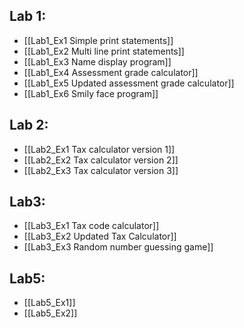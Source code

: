 ## Lab 1:
- [[Lab1_Ex1 Simple print statements]]
- [[Lab1_Ex2 Multi line print statements]]
- [[Lab1_Ex3 Name display program]]
- [[Lab1_Ex4 Assessment grade calculator]]
- [[Lab1_Ex5 Updated assessment grade calculator]]
- [[Lab1_Ex6 Smily face program]]

## Lab 2:
- [[Lab2_Ex1 Tax calculator version 1]]
- [[Lab2_Ex2 Tax calculator version 2]]
- [[Lab2_Ex3 Tax calculator version 3]]

## Lab3:
- [[Lab3_Ex1 Tax code calculator]]
- [[Lab3_Ex2 Updated Tax Calculator]]
- [[Lab3_Ex3 Random number guessing game]]

## Lab5:
- [[Lab5_Ex1]]
- [[Lab5_Ex2]]